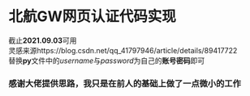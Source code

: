 # 北航GW网页认证代码实现
截止**2021.09.03**可用  
灵感来源https://blog.csdn.net/qq_41797946/article/details/89417722  
替换**py**文件中的*username*与*password*为自己的**账号密码**即可  
  
### 感谢大佬提供思路，我只是在前人的基础上做了一点微小的工作
